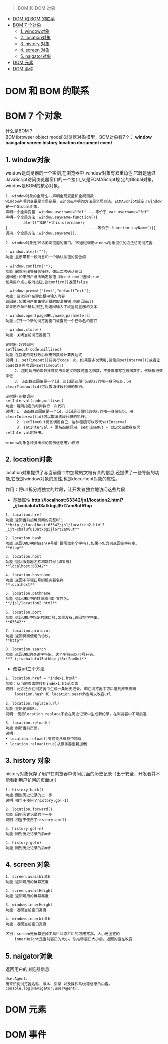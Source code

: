 > BOM 和 DOM 对象

<!-- TOC START min:1 max:3 link:true asterisk:false update:true -->
- [DOM 和 BOM 的联系](#dom-和-bom-的联系)
- [BOM 7 个对象](#bom-7-个对象)
  - [1. window对象](#1-window对象)
  - [2. location对象](#2-location对象)
  - [3. history 对象](#3-history-对象)
  - [4. screen 对象](#4-screen-对象)
  - [5. naigator对象](#5-naigator对象)
- [DOM 元素](#dom-元素)
- [DOM 事件](#dom-事件)
<!-- TOC END -->

# DOM 和 BOM 的联系

# BOM 7 个对象
什么是BOM？  
BOM(browser object model)浏览器对象模型，BOM对象有7个：
**window navigator screen history location document event**  

## 1. window对象
window是浏览器的一个实例,在浏览器中,window对象有双重角色,它既是通过JavaScript访问浏览器窗口的一个接口,又是ECMAScript规
定的Global对象。window是BOM的核心对象。

```
1. window对象的全局性--声明全局变量和全局函数
window声明的变量是全局变量，window声明的方法是全局方法。ECMAScript规定了window是一个Global对象。
声明一个全局变量：window.username="fdf" ---等价于 var username="fdf"  
声明一个全局方法：window.sayName=function(){
        alert("我是"+this.username);
}                                    ----等价于 function sayName(){}
调用一个全局方法：window.sayName();

2. window对象是JS访问浏览器的接口。JS通过调用window对象提供的方法访问浏览器

- window.alert("");
功能:显示带有一段消息和一个确认按钮的警告框  

- window.confirm("");
功能:删除关闭等敏感操作，弹出二次确认窗口  
返回值:如果用户点击确定按钮,则confirm()返回true
如果用户点击取消按钮,则confirm()返回false

- window.prompt("text","defaultText");
功能：请求用户在弹出框中输入内容  
返回值:如果用户单击提示框的取消按钮,则返回null
如果用户单击确认按钮,则返回输入字段当前显示的文本

- window.open(pageURL,name,parameters)
功能:打开一个新的浏览器窗口或查找一个已命名的窗口

- window.close()
功能：关闭当前浏览器窗口

定时器-超时调用  
setTimeout(code,millisec)  
功能:在指定的毫秒数后调用函数或计算表达式  
说明:1. setTimeout()只执行code一次。如果要多次调用,请使用setInterval()或者让code自身再次调用setTimeout()
    2. 超时调用的函数推荐使用自定义函数或匿名函数，不要直接写在该函数中，代码执行效率低
    3. 该函数返回值是一个id，该id是该段代码执行的唯一身份标识，用clearTimeout(id)可以取消该段代码的执行。

定时器-间歇调用  
setInterval(code,millisec)  
功能：每隔指定的时间执行一次代码  
说明：1. 该函数返回值是一个id，该id是该段代码执行的唯一身份标识，用clearInterval(id)可以取消该段代码的执行。  
     2. setTimeOut反复调用自己，这种程度可以取代setInterval  
     3. setInterval + 匿名函数好用，setTimeOut + 自定义函数在取代setInterval时好用。  

window对象各种弹出框的提示信息用\n换行

```

## 2. location对象
location对象提供了与当前窗口中加载的文档有关的信息,还提供了一些导航的功能,它既是window对象的属性,也是document对象的属性。  

作用：将url拆分成独立的片段，让开发者独立地访问这些片段  

- 基础属性
**http://localhost:63342/js1/location2.html?_ijt=cbalufu13atkbgijl6rt2am8ut#top**  
```
1. location.href  
功能:返回当前加载页面的完整URL  
**http://localhost:63342/js1/location2.html?_ijt=cbalufu13atkbgijl6rt2am8ut**

2. location.hash  
功能:返回URL中的hash(#号后 跟零或多个字符),如果不包含则返回空字符串。  
**#top**  

3. location.host
功能:返回服务器名称和端口号(如果有)  
**localhost:63342**

4. location.hostname
功能:返回不带端口号的服务器名称  
**localhost**  

5. location.pathname
功能:返回URL中的目录和(或)文件名。  
**/js1/location2.html**  

6. location.port
功能:返回URL中指定的端口号,如果没有,返回空字符串。
**63342**  

7. location.protocol
功能:返回页面使用的协议。  
**http**  

8. location.search
功能:返回URL的查询字符串。这个字符串以问号开头。
**?_ijt=cbalufu13atkbgijl6rt2am8ut**

```

- 改变url三个方法  
```
1. location.href = "index1.html"  
功能：从当前页面跳转到index1.html页面  
说明：此方法会在浏览器中生成一条历史记录，即在浏览器中可后退到原来页面
    location.hash 和 location.search也可以改变url  

2. location.replace(url)
功能:重新定向URL。
说明: 使用location.replace不会在历史记录中生成新纪录，在浏览器中不可后退  

3. location.reload()
功能:刷新当前页面。
说明:
• location.reload()有可能从缓存中加载
• location.reload(true)从服务器重新加载
```

## 3. history 对象

history对象保存了用户在浏览器中访问页面的历史记录（出于安全，开发者并不能看到用户访问的页面url）  
```
1. history.back()
功能:回到历史记录的上一步
说明:相当于使用了history.go(-1)

2. location.forward()
功能:回到历史记录的下一步
说明:相当于使用了history.go(1)

3. history.go(-n)
功能:回到历史记录的前n步  

4. history.go(n)
功能:回到历史记录的后n步

```

## 4. screen 对象
```
1. screen.availWidth
功能:返回可用的屏幕宽度  

2. screen.availHeight
功能:返回可用的屏幕高度

3. window.innerHeight  
功能：返回当前窗口高度

4. window.innerWidth
功能：返回当前窗口宽度

区别：screen是屏幕去掉工具栏状态栏后的可用宽高，大小是固定的  
    innerHeight是当前窗口的大小，你拖动窗口大小后，返回的值在改变
```

## 5. naigator对象
返回用户的浏览器信息  

```
UserAgent:  
用来识别浏览器名称、版本、引擎 以及操作系统等信息的内容。  
console.log(Navigator.userAgent);
```

# DOM 元素


# DOM 事件
